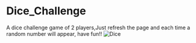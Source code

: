 # Dice_Challenge
A dice challenge game of 2 players,Just refresh the page and each time a random number will appear, have fun!!
![Dice](https://user-images.githubusercontent.com/51911119/143442754-91f2ad07-4191-424f-86d4-74c7848e6f75.png)
